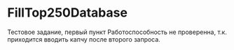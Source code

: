 # FillTop250Database
Тестовое задание, первый пункт
Работоспособность не проверенна, т.к. приходится вводить капчу после второго запроса.
